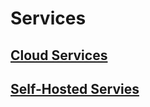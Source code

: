 # Services

## [Cloud Services](cloud-services-reference.md)

## [Self-Hosted Servies](self-hosted-services-reference.md)
